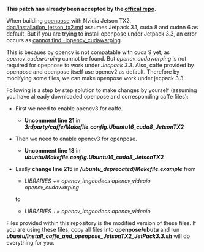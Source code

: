 **This patch has already been accepted by the [offical repo](https://github.com/CMU-Perceptual-Computing-Lab/openpose).**

When building [openpose](https://github.com/CMU-Perceptual-Computing-Lab/openpose) with Nvidia Jetson TX2, [doc/installation_jetson_tx2.md](https://github.com/CMU-Perceptual-Computing-Lab/openpose/blob/master/README.md) assumes Jetpack 3.1, cuda 8 and cudnn 6 as default. But if you are trying to install openpose under Jetpack 3.3, an error occurs as [cannot find -Iopencv_cudawarping](https://github.com/CMU-Perceptual-Computing-Lab/openpose/issues/918).

This is becaues by opencv is not compatable with cuda 9 yet, as *opencv_cudawarping* cannot be found. But *opencv_cudawarping* is not required for opepnose to work under *Jecpack 3.3*. Also, caffe provided by openpose and openpose itself use opencv2 as default. Therefore by modifying some files, we can make openpose work under jecpack 3.3

Following is a step by step solution to make changes by yourself (assuming you have already downloaded openpose and corresponding caffe files):

- First we need to enable opencv3 for caffe. 

    - **Uncomment line 21** in ***3rdparty/caffe/Makefile.config.Ubuntu16_cuda8_JetsonTX2***


- Then we need to enable opencv3 for openpose. 
    - **Uncomment line 18** in ***ubuntu/Makefile.config.Ubuntu16_cuda8_JetsonTX2***


- Lastly **change line 215** in ***/ubuntu_deprecated/Makefile.example*** from

    - *LIBRARIES += opencv_imgcodecs opencv_videoio opencv_cudawarping*

  to
    - *LIBRARIES += opencv_imgcodecs opencv_videoio*

Files provided within this repository is the modified version of these files. If you are using these files, copy all files into **openpose/ubutu** and run
***ubuntu/install_caffe_and_openpose_JetsonTX2_JetPack3.3.sh*** will do everything for you.
